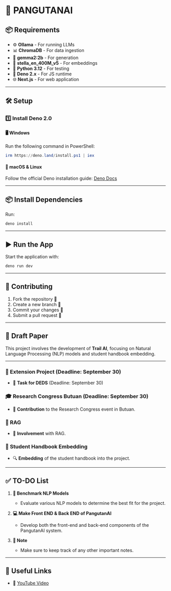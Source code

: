 # 🤖 PANGUTANAI

## 📦 Requirements

-  ⚙️ **Ollama** - For running LLMs
-  📊 **ChromaDB** - For data ingestion
-  🔮 **gemma2:2b** - For generation
-  🧠 **stella_en_400M_v5** - For embeddings
-  🐍 **Python 3.12** - For testing
-  🦕 **Deno 2.x** - For JS runtime
-  🌐 **Next.js** - For web application

---

## 🛠️ Setup

### 1️⃣ Install **Deno 2.0**

#### 🖥️ Windows

Run the following command in PowerShell:

```powershell
irm https://deno.land/install.ps1 | iex
```

#### 🐧 macOS & Linux

Follow the official Deno installation guide: [Deno Docs](https://docs.deno.com/runtime/getting_started/installation/)

---

## 📦 Install Dependencies

Run:

```sh
deno install
```

---

## ▶️ Run the App

Start the application with:

```sh
deno run dev
```

---

## 🤝 Contributing

1. Fork the repository 🍴
2. Create a new branch 🌱
3. Commit your changes 📌
4. Submit a pull request 🔄

---

## 📄 Draft Paper

This project involves the development of **Trail AI**, focusing on Natural Language Processing (NLP) models and student handbook embedding.

---

### 📅 Extension Project (Deadline: September 30)

-  🔧 **Task for DEDS** (Deadline: September 30)

### 🎓 Research Congress Butuan (Deadline: September 30)

-  📢 **Contribution** to the Research Congress event in Butuan.

### 🔗 RAG

-  🤝 **Involvement** with RAG.

### 📘 Student Handbook Embedding

-  🔍 **Embedding** of the student handbook into the project.

---

## ✅ TO-DO List

1. **🚀 Benchmark NLP Models**

   -  Evaluate various NLP models to determine the best fit for the project.

2. **💻 Make Front END & Back END of PangutanAI**

   -  Develop both the front-end and back-end components of the PangutanAI system.

3. **📝 Note**
   -  Make sure to keep track of any other important notes.

---

## 🔗 Useful Links

-  🎥 [YouTube Video](https://youtu.be/klTvEwg3oJ4)
